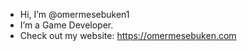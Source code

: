 - Hi, I’m @omermesebuken1
- I’m a Game Developer.
- Check out my website: https://omermesebuken.com



<!---
omermesebuken1/omermesebuken1 is a ✨ special ✨ repository because its `README.md` (this file) appears on your GitHub profile.
You can click the Preview link to take a look at your changes.
--->
